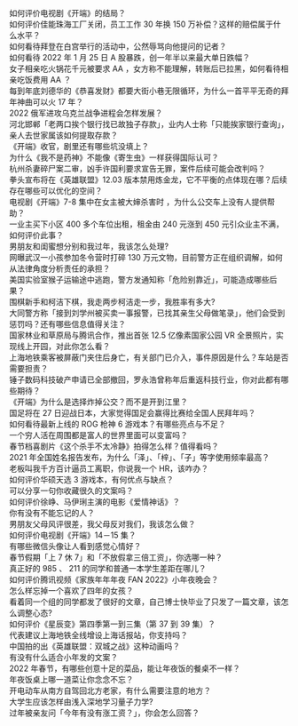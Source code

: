 如何评价电视剧《开端》的结局？  
如何评价佳能珠海工厂关闭，员工工作 30 年换 150 万补偿？这样的赔偿属于什么水平？  
如何看待拜登在白宫举行的活动中，公然辱骂向他提问的记者？  
如何看待 2022 年 1 月 25 日 A 股暴跌，创一年半以来最大单日跌幅？  
女子相亲吃火锅花千元被要求 AA ，女方称不能理解，转账后已拉黑，如何看待相亲吃饭费用 AA ？  
每到年底刘德华的《恭喜发财》都要大街小巷无限循环，为什么一首平平无奇的拜年神曲可以火 17 年？  
2022 俄军进攻乌克兰战争进程会怎样发展？  
河北邯郸「老两口挨个银行找已故独子存款」，业内人士称「只能挨家银行查询」，亲人去世家属该如何提取存款？  
《开端》收官，剧里还有哪些坑没填上？  
为什么《我不是药神》不能像《寄生虫》一样获得国际认可？  
杭州杀妻碎尸案二审，凶手许国利要求宣告无罪，案件后续可能会改判吗？  
拳头宣布将在《英雄联盟》12.03 版本禁用炼金龙，它不平衡的点体现在哪？后续存在哪些可以优化的空间？  
电视剧《开端》7-8 集中在女主被大婶杀害时 ，为什么公交车上没有人提供帮助？  
一业主买下小区 400 多个车位出租，租金由 240 元涨到 450 元引众业主不满，如何评价此事？  
男朋友和闺蜜想分别和我过年，我该怎么处理?  
网曝武汉一小孩参加冬令营时打碎 130 万元文物，目前警方正在组织调解，如何从法律角度分析责任的承担？  
美国实验室猴子运输途中逃跑，警方发通知称「危险别靠近」，可能造成哪些后果？  
围棋新手和柯洁下棋，我走两步柯洁走一步，我胜率有多大?  
大同警方称「接到刘学州被买卖一事报警，已找其亲生父母做笔录」，他们会受到惩罚吗？还有哪些信息值得关注？  
国家林业和草原局与腾讯合作，推出首张 12.5 亿像素国家公园 VR 全景照片，实现线上开园，对此你怎么看？  
上海地铁乘客被屏蔽门夹住后身亡，有关部门已介入，事件原因是什么？车站是否需要担责？  
锤子数码科技破产申请已全部撤回，罗永浩曾称年后重返科技行业，你对此都有哪些期待？  
《开端》为什么是选择炸掉公交？而不是开到江里？  
国足将在 27 日迎战日本，大家觉得国足会赢得比赛给全国人民拜年吗？  
如何看待最新上线的 ROG 枪神 6 游戏本？有哪些亮点与不足？  
一个穷人活在周围都是富人的世界里面可以变富吗？  
春节档喜剧片《这个杀手不太冷静》拍得怎么样？值得看吗？  
2021 年全国姓名报告发布，为什么「泽」、「梓」、「子」等字使用频率最高？  
老板叫我千方百计逼员工离职，你说我一个 HR，该咋办？  
如何评价华硕天选 3 游戏本，有何优点与缺点？  
可以分享一句你收藏很久的文案吗？  
如何评价徐峥、马伊琍主演的电影《爱情神话》？  
你有没有不能忘记的人？  
男朋友父母风评很差，我父母反对我们，我该怎么做？  
如何评价电视剧《开端》14－15 集？  
有哪些微信头像让人看到感觉心情好？  
春节假期「上 7 休 7」和「不放假拿三倍工资」，你选哪一种？  
真正好的 985 、 211 的同学和普通一本学生差距在哪儿？  
如何评价腾讯视频《家族年年年夜 FAN 2022》小年夜晚会？  
怎么样忘掉一个喜欢了四年的女孩？  
看着同一个组的同学都发了很好的文章，自己博士快毕业了只发了一篇文章，该怎么调整心态?  
如何评价《星辰变》第四季第一到三集（第 37 到 39 集）？  
代表建议上海地铁全线增设上海话报站，你支持吗？  
中国拍的出《英雄联盟：双城之战》这种动画吗？  
有没有什么适合小年发的文案？  
2022 年春节，有哪些创意十足的菜品，能让年夜饭的餐桌不一样？  
年夜饭桌上哪一道菜让你念念不忘？  
开电动车从南方自驾回北方老家，有什么需要注意的地方？  
大学生应该怎样由浅入深地学习量子力学?  
过年被亲友问「今年有没有涨工资？」，你会怎么回答？  
